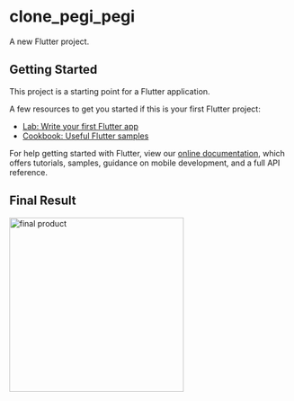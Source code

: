 # clone_pegi_pegi

A new Flutter project.

## Getting Started

This project is a starting point for a Flutter application.

A few resources to get you started if this is your first Flutter project:

- [Lab: Write your first Flutter app](https://flutter.dev/docs/get-started/codelab)
- [Cookbook: Useful Flutter samples](https://flutter.dev/docs/cookbook)

For help getting started with Flutter, view our
[online documentation](https://flutter.dev/docs), which offers tutorials,
samples, guidance on mobile development, and a full API reference.

## Final Result


<img width="310" alt="final product" src="https://user-images.githubusercontent.com/69494417/111267393-6edda780-865e-11eb-9ed0-438a587bd352.PNG">


